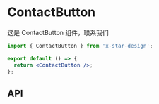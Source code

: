 # ContactButton

这是 ContactButton 组件，联系我们

```jsx
import { ContactButton } from 'x-star-design';

export default () => {
  return <ContactButton />;
};
```

## API

<API id="ContactButton"></API>
